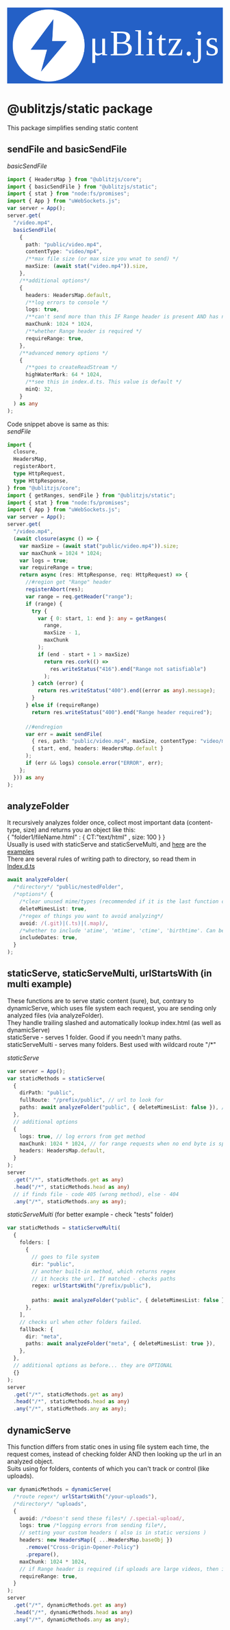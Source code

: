 ![ublitzjs](https://github.com/ublitzjs/core/blob/main/logo.png)

# @ublitzjs/static package

This package simplifies sending static content<br/>

## sendFile and basicSendFile

_basicSendFile_

```typescript
import { HeadersMap } from "@ublitzjs/core";
import { basicSendFile } from "@ublitzjs/static";
import { stat } from "node:fs/promises";
import { App } from "uWebSockets.js";
var server = App();
server.get(
  "/video.mp4",
  basicSendFile(
    {
      path: "public/video.mp4",
      contentType: "video/mp4",
      /**max file size (or max size you wnat to send) */
      maxSize: (await stat("video.mp4")).size,
    },
    /**additional options*/
    {
      headers: HeadersMap.default,
      /**log errors to console */
      logs: true,
      /**can't send more than this IF Range header is present AND has no end specified */
      maxChunk: 1024 * 1024,
      /**whether Range header is required */
      requireRange: true,
    },
    /**advanced memory options */
    {
      /**goes to createReadStream */
      highWaterMark: 64 * 1024,
      /**see this in index.d.ts. This value is default */
      minQ: 32,
    }
  ) as any
);
```

Code snippet above is same as this:<br>
_sendFile_

```typescript
import {
  closure,
  HeadersMap,
  registerAbort,
  type HttpRequest,
  type HttpResponse,
} from "@ublitzjs/core";
import { getRanges, sendFile } from "@ublitzjs/static";
import { stat } from "node:fs/promises";
import { App } from "uWebSockets.js";
var server = App();
server.get(
  "/video.mp4",
  (await closure(async () => {
    var maxSize = (await stat("public/video.mp4")).size;
    var maxChunk = 1024 * 1024;
    var logs = true;
    var requireRange = true;
    return async (res: HttpResponse, req: HttpRequest) => {
      //#region get "Range" header
      registerAbort(res);
      var range = req.getHeader("range");
      if (range) {
        try {
          var { 0: start, 1: end }: any = getRanges(
            range,
            maxSize - 1,
            maxChunk
          );
          if (end - start + 1 > maxSize)
            return res.cork(() =>
              res.writeStatus("416").end("Range not satisfiable")
            );
        } catch (error) {
          return res.writeStatus("400").end((error as any).message);
        }
      } else if (requireRange)
        return res.writeStatus("400").end("Range header required");

      //#endregion
      var err = await sendFile(
        { res, path: "public/video.mp4", maxSize, contentType: "video/mp4" },
        { start, end, headers: HeadersMap.default }
      );
      if (err && logs) console.error("ERROR", err);
    };
  })) as any
);
```

## analyzeFolder

It recursively analyzes folder once, collect most important data (content-type, size) and returns you an object like this: <br>
{ "folder1/fileName.html" : { CT:"text/html" , size: 100 } }<br>
Usually is used with staticServe and staticServeMulti, and <a href="./examples/VideoStreamer.mjs">here</a> are the <a href="./tests/static_multi.test.ts">examples</a><br>
There are several rules of writing path to directory, so read them in <a href="./index.d.ts">Index.d.ts</a>

```typescript
await analyzeFolder(
  /*directory*/ "public/nestedFolder",
  /*options*/ {
    /*clear unused mime/types (recommended if it is the last function call)*/
    deleteMimesList: true,
    /*regex of things you want to avoid analyzing*/
    avoid: /(.git)|(.ts)|(.map)/,
    /*whether to include 'atime', 'mtime', 'ctime', 'birthtime'. Can be used in @ublitzjs/sitemap package (coming soon)*/
    includeDates: true,
  }
);
```

## staticServe, staticServeMulti, urlStartsWith (in multi example)

These functions are to serve static content (sure), but, contrary to dynamicServe, which uses file system each request, you are sending only analyzed files (via analyzeFolder).<br>
They handle trailing slashed and automatically lookup index.html (as well as dynamicServe)<br>
staticServe - serves 1 folder. Good if you needn't many paths.<br>
staticServeMulti - serves many folders. Best used with wildcard route "/\*"

_staticServe_

```typescript
var server = App();
var staticMethods = staticServe(
  {
    dirPath: "public",
    fullRoute: "/prefix/public", // url to look for
    paths: await analyzeFolder("public", { deleteMimesList: false }), // files to serve
  },
  // additional options
  {
    logs: true, // log errors from get method
    maxChunk: 1024 * 1024, // for range requests when no end byte is specified
    headers: HeadersMap.default,
  }
);
server
  .get("/*", staticMethods.get as any)
  .head("/*", staticMethods.head as any)
  // if finds file - code 405 (wrong method), else - 404
  .any("/*", staticMethods.any as any);
```

_staticServeMulti_ (for better example - check "tests" folder)

```typescript
var staticMethods = staticServeMulti(
  {
    folders: [
      {
        // goes to file system
        dir: "public",
        // another built-in method, which returns regex
        // it hcecks the url. If matched - checks paths
        regex: urlStartsWith("/prefix/public"),

        paths: await analyzeFolder("public", { deleteMimesList: false }),
      },
    ],
    // checks url when other folders failed.
    fallback: {
      dir: "meta",
      paths: await analyzeFolder("meta", { deleteMimesList: true }),
    },
  },
  // additional options as before... they are OPTIONAL
  {}
);
server
  .get("/*", staticMethods.get as any)
  .head("/*", staticMethods.head as any)
  .any("/*", staticMethods.any as any);
```

## dynamicServe

This function differs from static ones in using file system each time, the request comes, instead of checking folder AND then looking up the url in an analyzed object.<br>
Suits using for folders, contents of which you can't track or control (like uploads).

```typescript
var dynamicMethods = dynamicServe(
  /*route regex*/ urlStartsWith("/your-uploads"),
  /*directory*/ "uploads",
  {
    avoid: /*doesn't send these files*/ /.special-upload/,
    logs: true /*logging errors from sending file*/,
    // setting your custom headers ( also is in static versions )
    headers: new HeadersMap({ ...HeadersMap.baseObj })
      .remove("Cross-Origin-Opener-Policy")
      .prepare(),
    maxChunk: 1024 * 1024,
    // if Range header is required (if uploads are large videos, then it needs to be required)
    requireRange: true,
  }
);
server
  .get("/*", dynamicMethods.get as any)
  .head("/*", dynamicMethods.head as any)
  .any("/*", dynamicMethods.any as any);
```
